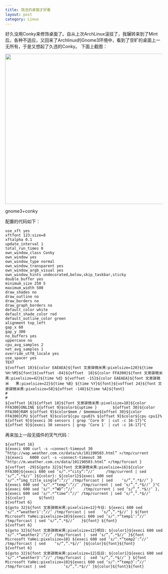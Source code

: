 ```yaml
---
title: 简洁的桌面才好看
layout: post
category: Linux
---
```


好久没用Conky来修饰桌面了。自从上次ArchLinux滚挂了，我辗转来到了Mint后，各种不适应，又回来了Archlinux的Gnome3环境中，看到了空旷的桌面上一无所有，于是又想起了久违的Conky。
下面上截图：

<img src="http://cloudpen-image.u.qiniudn.com/conky.png" width="640" height="480" />

gnome3+conky

配置的代码如下：

    use_xft yes
    xftfont 123:size=8
    xftalpha 0.1
    update_interval 1
    total_run_times 0
    own_window_class Conky
    own_window yes
    own_window_type normal
    own_window_transparent yes
    own_window_argb_visual yes
    own_window_hints undecorated,below,skip_taskbar,sticky
    double_buffer yes
    minimum_size 250 5
    maximum_width 500
    draw_shades no
    draw_outline no
    draw_borders no
    draw_graph_borders no
    default_color white
    default_shade_color red
    default_outline_color green
    alignment top_left
    gap_x 60
    gap_y 300
    no_buffers yes
    uppercase no
    cpu_avg_samples 2
    net_avg_samples 1
    override_utf8_locale yes
    use_spacer yes
    TEXT
    ${voffset 10}${color EAEAEA}${font 文泉驿微米黑:pixelsize=120}${time %H:%M}${font}${voffset -84}${offset  10}${color FFA300}${font 文泉驿微米黑:pixelsize=42}${time %d} ${voffset -15}${color EAEAEA}${font 文泉驿微米   黑:pixelsize=22}${time %B} ${time %Y}${font}${voffset 24}${font 文泉驿微米黑:pixelsize=58}${offset -148}${time %A}${font}
    #
    #
    ${voffset 16}${offset 18}${font 文泉驿微米黑:pixelsize=10}${color FFA300}ONLINE ${offset 9}$color${uptime }       ${offset 30}${color FFA300}RAM ${offset 9}$color$mem / $memmax${offset 30}${color FFA300}CPU ${offset 9}$color${cpu cpu0}% ${offset 9}$color${cpu cpu1}% ${offset 9}${execi 30 sensors | grep ‘Core 0′ | cut -c 16-17}°C ${offset 9}${execi 30 sensors | grep ‘Core 1′ | cut -c 16-17}°C

再来加上一段无插件的天气代码：

    ${voffset 16}
    ${execi 600 curl -s –connect-timeout 30 “http://wap.weather.com.cn/data/sk/101190503.html” >/tmp/current }${execi   6000 curl -s –connect-timeout 30 “http://m.weather.com.cn/data/101190503.html” >/tmp/forcast }
    ${voffset -29}${goto 32}${font 文泉驿微米黑:pixelsize=16}${color FFA300}${execi 600 sed ‘s/^.*”city”:”//’     /tmp/current | sed ‘s/”,”.*$//’ }${color}: ${color1}${execi 600 sed ‘s/^.*”img_title_single”:”//’ /tmp/forcast | sed    ‘s/”,”.*$//’ } ${execi 600 sed ‘s/^.*”temp”:”//’ /tmp/current | sed ‘s/”,”.*$//’ }°C ${execi 600 sed ‘s/^.*”WD”:”//’    /tmp/current | sed ‘s/”,”.*$//’ }, ${execi 600 sed ‘s/^.*”time”:”//’ /tmp/current | sed ‘s/”,”.*$//’ }${color}      ${font}
    ${voffset 6}
    ${goto 32}${font 文泉驿微米黑:pixelsize=12}今日: ${execi 600 sed ‘s/^.*”weather1″:”//’ /tmp/forcast | sed   ‘s/”,”.*$//’ } ${font Microsoft YaHei:pixelsize=10}${execi 600 sed ‘s/^.*”temp1″:”//’ /tmp/forcast | sed ‘s/”,”.*$//’   }${font} ${font}
    ${voffset 6}
    ${goto 32}${font 文泉驿微米黑:pixelsize=12}明日: ${color1}${execi 600 sed ‘s/^.*”weather2″:”//’ /tmp/forcast |  sed ‘s/”,”.*$//’ }${font Microsoft YaHei:pixelsize=10} ${execi 600 sed ‘s/^.*”temp2″:”//’ /tmp/forcast | sed    ‘s/”,”.*$//’ }${color}${font}${font}
    ${voffset 6}
    ${goto 32}${font 文泉驿微米黑:pixelsize=12}后日: ${color1}${execi 600 sed ‘s/^.*”weather3″:”//’ /tmp/forcast |  sed ‘s/”,”.*$//’ } ${font Microsoft YaHei:pixelsize=10}${execi 600 sed ‘s/^.*”temp3″:”//’ /tmp/forcast | sed        ‘s/”,”.*$//’ }${color}${font}${font}